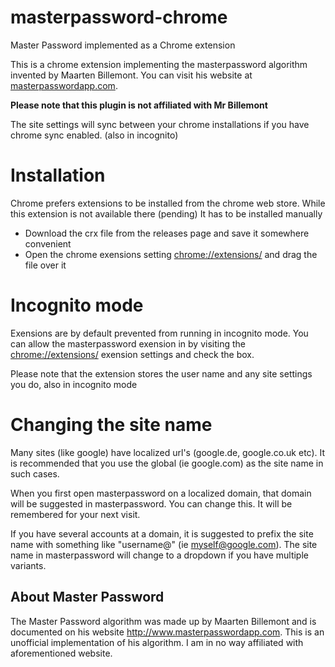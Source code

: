 # masterpassword-chrome
Master Password implemented as a Chrome extension

This is a chrome extension implementing the masterpassword algorithm invented by Maarten Billemont. You can visit his website at [masterpasswordapp.com](http://masterpasswordapp.com). 

**Please note that this plugin is not affiliated with Mr Billemont**

The site settings will sync between your chrome installations if you have chrome sync enabled. (also in incognito)

# Installation
Chrome prefers extensions to be installed from the chrome web store. While this extension is not available there (pending) It has to be installed manually
* Download the crx file from the releases page and save it somewhere convenient
* Open the chrome exensions setting [chrome://extensions/](chrome://extensions/) and drag the file over it

# Incognito mode
Exensions are by default prevented from running in incognito mode. You can allow the masterpassword exension in by visiting the [chrome://extensions/](chrome://extensions/) exension settings and check the box.

Please note that the extension stores the user name and any site settings you do, also in incognito mode

# Changing the site name
Many sites (like google) have localized url's (google.de, google.co.uk etc). It is recommended that you use the global (ie google.com) as the site name in such cases.

When you first open masterpassword on a localized domain, that domain will be suggested in masterpassword. You can change this. It will be remembered for your next visit.

If you have several accounts at a domain, it is suggested to prefix the site name with something like "username@" (ie myself@google.com). The site name in masterpassword will change to a dropdown if you have multiple variants.


## About Master Password
The Master Password algorithm was made up by Maarten Billemont and is documented on his website http://www.masterpasswordapp.com. This is an unofficial implementation of his algorithm. I am in no way affiliated with aforementioned website. 
